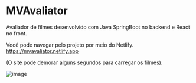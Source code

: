 # MVAvaliator
Avaliador de filmes desenvolvido com Java SpringBoot no backend e React no front.

Você pode navegar pelo projeto por meio do Netlify.
https://mvavaliator.netlify.app 

(O site pode demorar alguns segundos para carregar os filmes).


                          

![image](https://user-images.githubusercontent.com/75635849/149609055-e033ba12-1f87-45e1-9296-d87f7b44b506.png)
